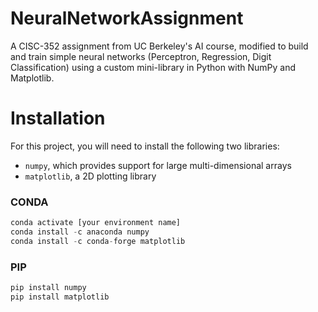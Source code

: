 # NeuralNetworkAssignment
 A CISC-352 assignment from UC Berkeley's AI course, modified to build and train simple neural networks (Perceptron, Regression, Digit Classification) using a custom mini-library in Python with NumPy and Matplotlib.


# Installation

For this project, you will need to install the following two libraries:

* `numpy`, which provides support for large multi-dimensional arrays
* `matplotlib`, a 2D plotting library

### CONDA

```python
conda activate [your environment name]
conda install -c anaconda numpy
conda install -c conda-forge matplotlib
```

### PIP
```python
pip install numpy
pip install matplotlib
```

